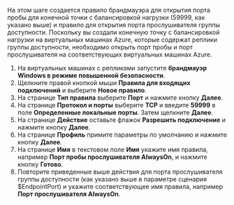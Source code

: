 На этом шаге создается правило брандмауэра для открытия порта пробы для конечной точки с балансировкой нагрузки (59999, как указано выше) и правило для открытия порта прослушивателя группы доступности. Поскольку вы создали конечную точку с балансировкой нагрузки на виртуальных машинах Azure, которые содержат реплики группы доступности, необходимо открыть порт пробы и порт прослушивателя на соответствующих виртуальных машинах Azure.

1. На виртуальных машинах с репликами запустите **брандмауэр Windows в режиме повышенной безопасности**.
2. Щелкните правой кнопкой мыши **Правила для входящих подключений** и выберите **Новое правило**.
3. На странице **Тип правила** выберите **Порт** и нажмите кнопку **Далее**.
4. На странице **Протокол и порты** выберите **TCP** и введите **59999** в поле **Определенные локальные порты**. Затем щелкните **Далее**.
5. На странице **Действие** оставьте флажок **Разрешить подключение** и нажмите кнопку **Далее**.
6. На странице **Профиль** примите параметры по умолчанию и нажмите кнопку **Далее**.
7. На странице **Имя** в текстовом поле **Имя** укажите имя правила, например **Порт пробы прослушивателя AlwaysOn**, и нажмите кнопку **Готово**.
8. Повторите приведенные выше действия для порта прослушивателя группы доступности (как указано выше в параметре сценария $EndpointPort) и укажите соответствующее имя правила, например **Порт прослушивателя AlwaysOn**.



<!--HONumber=Nov16_HO5-->


